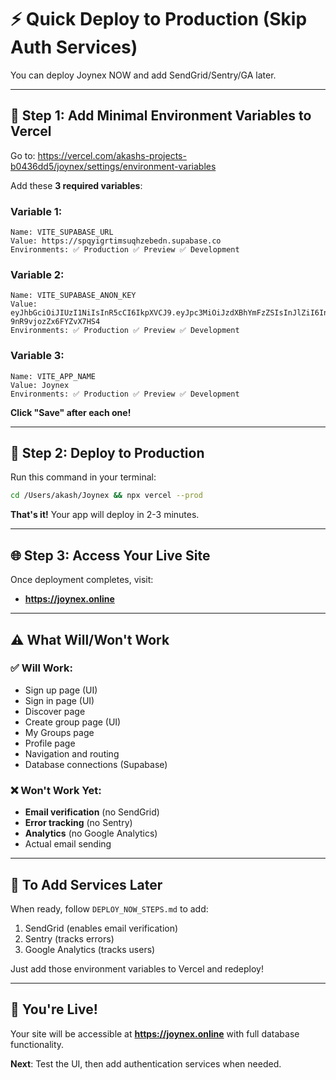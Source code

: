 # ⚡ Quick Deploy to Production (Skip Auth Services)

You can deploy Joynex NOW and add SendGrid/Sentry/GA later.

---

## 🎯 Step 1: Add Minimal Environment Variables to Vercel

Go to: https://vercel.com/akashs-projects-b0436dd5/joynex/settings/environment-variables

Add these **3 required variables**:

### Variable 1:
```
Name: VITE_SUPABASE_URL
Value: https://spqyigrtimsuqhzebedn.supabase.co
Environments: ✅ Production ✅ Preview ✅ Development
```

### Variable 2:
```
Name: VITE_SUPABASE_ANON_KEY
Value: eyJhbGciOiJIUzI1NiIsInR5cCI6IkpXVCJ9.eyJpc3MiOiJzdXBhYmFzZSIsInJlZiI6InNwcXlpZ3J0aW1zdXFoemViZWRuIiwicm9sZSI6ImFub24iLCJpYXQiOjE3NjE2NjAxOTAsImV4cCI6MjA3NzIzNjE5MH0.4ZwQS2ZN40MhnvorSLbPDM-9nR9vjozZx6FYZvX7HS4
Environments: ✅ Production ✅ Preview ✅ Development
```

### Variable 3:
```
Name: VITE_APP_NAME
Value: Joynex
Environments: ✅ Production ✅ Preview ✅ Development
```

**Click "Save" after each one!**

---

## 🚀 Step 2: Deploy to Production

Run this command in your terminal:

```bash
cd /Users/akash/Joynex && npx vercel --prod
```

**That's it!** Your app will deploy in 2-3 minutes.

---

## 🌐 Step 3: Access Your Live Site

Once deployment completes, visit:
- **https://joynex.online**

---

## ⚠️ What Will/Won't Work

### ✅ Will Work:
- Sign up page (UI)
- Sign in page (UI)
- Discover page
- Create group page (UI)
- My Groups page
- Profile page
- Navigation and routing
- Database connections (Supabase)

### ❌ Won't Work Yet:
- **Email verification** (no SendGrid)
- **Error tracking** (no Sentry)
- **Analytics** (no Google Analytics)
- Actual email sending

---

## 🔧 To Add Services Later

When ready, follow `DEPLOY_NOW_STEPS.md` to add:
1. SendGrid (enables email verification)
2. Sentry (tracks errors)
3. Google Analytics (tracks users)

Just add those environment variables to Vercel and redeploy!

---

## 🎉 You're Live!

Your site will be accessible at **https://joynex.online** with full database functionality.

**Next**: Test the UI, then add authentication services when needed.

